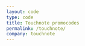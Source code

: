 ```yaml
---
layout: code
type: code
title: Touchnote promocodes
permalink: /touchnote/
company: touchnote
---
```

